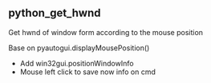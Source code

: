 ## python_get_hwnd
Get hwnd of window form according to the mouse position

Base on pyautogui.displayMousePosition()
- Add win32gui.positionWindowInfo
- Mouse left click to save now info on cmd


